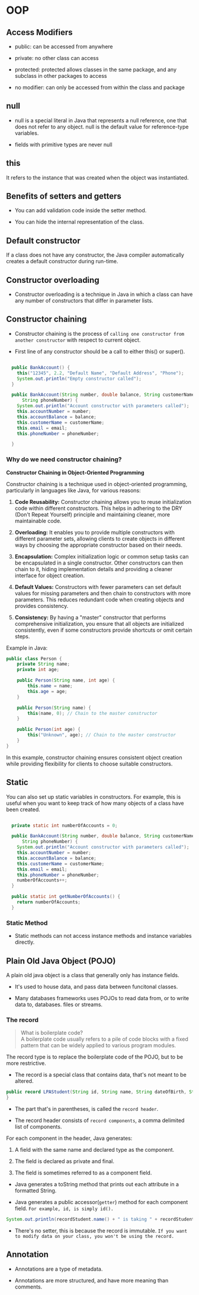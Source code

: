 # OOP

## Access Modifiers

- public: can be accessed from anywhere

- private: no other class can access

- protected: protected allows classes in the same package, and any subclass in other packages to access

- no modifier: can only be accessed from within the class and package


## null

- null is a special literal in Java that represents a null reference, one that does not refer to any object. null is the default value for reference-type variables.

- fields with primitive types are never null

## this

It refers to the instance that was created when the object was instantiated.


## Benefits of setters and getters

- You can add validation code inside the setter method.

- You can hide the internal representation of the class.

## Default constructor

If a class does not have any constructor, the Java compiler automatically creates a default constructor during run-time.

## Constructor overloading

- Constructor overloading is a technique in Java in which a class can have any number of constructors that differ in parameter lists.

## Constructor chaining

- Constructor chaining is the process of `calling one constructor from another constructor` with respect to current object.

- First line of any constructor should be a call to either this() or super().

```java

  public BankAccount() {
    this("12345", 2.2, "Default Name", "Default Address", "Phone");
    System.out.println("Empty constructor called");
  }

  public BankAccount(String number, double balance, String customerName, String email,
      String phoneNumber) {
    System.out.println("Account constructor with parameters called");
    this.accountNumber = number;
    this.accountBalance = balance;
    this.customerName = customerName;
    this.email = email;
    this.phoneNumber = phoneNumber;

  }

```

### Why do we need constructor chaining?

**Constructor Chaining in Object-Oriented Programming**

Constructor chaining is a technique used in object-oriented programming, particularly in languages like Java, for various reasons:

1. **Code Reusability:** Constructor chaining allows you to reuse initialization code within different constructors. This helps in adhering to the DRY (Don't Repeat Yourself) principle and maintaining cleaner, more maintainable code.

2. **Overloading:** It enables you to provide multiple constructors with different parameter sets, allowing clients to create objects in different ways by choosing the appropriate constructor based on their needs.

3. **Encapsulation:** Complex initialization logic or common setup tasks can be encapsulated in a single constructor. Other constructors can then chain to it, hiding implementation details and providing a cleaner interface for object creation.

4. **Default Values:** Constructors with fewer parameters can set default values for missing parameters and then chain to constructors with more parameters. This reduces redundant code when creating objects and provides consistency.

5. **Consistency:** By having a "master" constructor that performs comprehensive initialization, you ensure that all objects are initialized consistently, even if some constructors provide shortcuts or omit certain steps.

Example in Java:

```java
public class Person {
    private String name;
    private int age;

    public Person(String name, int age) {
        this.name = name;
        this.age = age;
    }

    public Person(String name) {
        this(name, 0); // Chain to the master constructor
    }

    public Person(int age) {
        this("Unknown", age); // Chain to the master constructor
    }
}
```

In this example, constructor chaining ensures consistent object creation while providing flexibility for clients to choose suitable constructors.


## Static

You can also set up static variables in constructors. For example, this is useful when you want to keep track of how many objects of a class have been created.

```java

  private static int numberOfAccounts = 0;

  public BankAccount(String number, double balance, String customerName, String email,
      String phoneNumber) {
    System.out.println("Account constructor with parameters called");
    this.accountNumber = number;
    this.accountBalance = balance;
    this.customerName = customerName;
    this.email = email;
    this.phoneNumber = phoneNumber;
    numberOfAccounts++;
  }

  public static int getNumberOfAccounts() {
    return numberOfAccounts;
  }

```

### Static Method

- Static methods can not access instance methods and instance variables directly.


## Plain Old Java Object (POJO)

A plain old java object is a class that generally only has instance fields.

- It's used to house data, and pass data between funcitonal classes.

- Many databases frameworks uses POJOs to read data from, or to write data to, databases. files or streams.

### The record

> What is boilerplate code?  
> A boilerplate code usually refers to a pile of code blocks with a fixed pattern that can be widely applied to various program modules.

The record type is to replace the boilerplate code of the POJO, but to be more restrictive.

- The record is a special class that contains data, that's not meant to be altered.

```java
public record LPAStudent(String id, String name, String dateOfBirth, String classList) {
}
```

- The part that's in parentheses, is called the `record header`.

- The record header consists of `record components`, a comma delimited list of components.

For each component in the header, Java generates:

1. A field with the same name and declared type as the component.

2. The field is declared as private and final.

3. The field is sometimes referred to as a component field.

- Java generates a toString method that prints out each attribute in a formatted String.

- Java generates a public accessor(`getter`) method for each component field. `For example, id, is simply id().`

```java
System.out.println(recordStudent.name() + " is taking " + recordStudent.classList());
```

- There's no setter, this is because the record is immutable. `If you want to modify data on your class, you won't be using the record.`

## Annotation

- Annotations are a type of metadata.

- Annotations are more structured, and have more meaning than comments.

